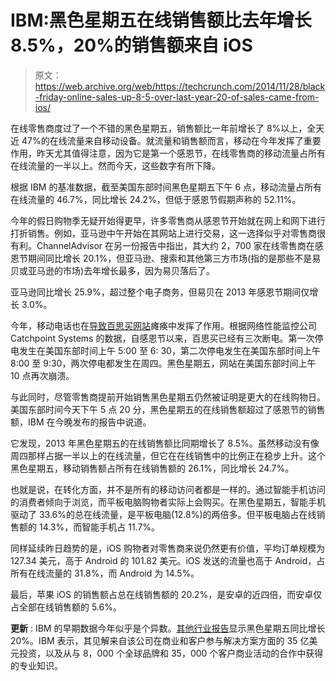 # IBM:黑色星期五在线销售额比去年增长 8.5%，20%的销售额来自 iOS 

> 原文：<https://web.archive.org/web/https://techcrunch.com/2014/11/28/black-friday-online-sales-up-8-5-over-last-year-20-of-sales-came-from-ios/>

在线零售商度过了一个不错的黑色星期五，销售额比一年前增长了 8%以上，全天近 47%的在线流量来自移动设备。就流量和销售额而言，移动在今年发挥了重要作用，昨天尤其值得注意，因为它是第一个感恩节，在线零售商的移动流量占所有在线流量的一半以上。然而今天，这些数字有所下降。

根据 IBM 的基准数据，截至美国东部时间黑色星期五下午 6 点，移动流量占所有在线流量的 46.7%，同比增长 24.2%，但低于感恩节假期声称的 52.11%。

今年的假日购物季无疑开始得更早，许多零售商从感恩节开始就在网上和网下进行打折销售。例如，亚马逊中午开始在其网站上进行交易，这一选择似乎对零售商很有利。ChannelAdvisor 在另一份报告中指出，其大约 2，700 家在线零售商在感恩节期间同比增长 20.1%，但亚马逊、搜索和其他第三方市场(指的是那些不是易贝或亚马逊的市场)去年增长最多，因为易贝落后了。

亚马逊同比增长 25.9%，超过整个电子商务，但易贝在 2013 年感恩节期间仅增长 3.0%。

今年，移动电话也在[导致百思买网站](https://web.archive.org/web/20230131002351/https://techcrunch.com/2014/11/28/best-buy-down-black-friday/)瘫痪中发挥了作用。根据网络性能监控公司 Catchpoint Systems 的数据，自感恩节以来，百思买已经有三次断电。第一次停电发生在美国东部时间上午 5:00 至 6: 30，第二次停电发生在美国东部时间上午 8:00 至 9:30，两次停电都发生在周四。黑色星期五，网站在美国东部时间上午 10 点再次崩溃。

与此同时，尽管零售商提前开始销售黑色星期五仍然被证明是更大的在线购物日。美国东部时间今天下午 5 点 20 分，黑色星期五的在线销售额超过了感恩节的销售额，IBM 在今晚发布的报告中说道。

它发现，2013 年黑色星期五的在线销售额比同期增长了 8.5%。虽然移动没有像周四那样占据一半以上的在线流量，但它在在线销售中的比例正在稳步上升。这个黑色星期五，移动销售额占所有在线销售额的 26.1%，同比增长 24.7%。

也就是说，在转化方面，并不是所有的移动访问者都是一样的。通过智能手机访问的消费者倾向于浏览，而平板电脑购物者实际上会购买。在黑色星期五，智能手机驱动了 33.6%的总在线流量，是平板电脑(12.8%)的两倍多。但平板电脑占在线销售额的 14.3%，而智能手机占 11.7%。

同样延续昨日趋势的是，iOS 购物者对零售商来说仍然更有价值，平均订单规模为 127.34 美元，高于 Android 的 101.82 美元。iOS 发送的流量也高于 Android，占所有在线流量的 31.8%，而 Android 为 14.5%。

最后，苹果 iOS 的销售额占总在线销售额的 20.2%，是安卓的近四倍，而安卓仅占全部在线销售额的 5.6%。

**更新** : IBM 的早期数据今年似乎是个异数。[其他行业报告](https://web.archive.org/web/20230131002351/http://www.techmeme.com/141129/p7#a141129p7)显示黑色星期五同比增长 20%。IBM 表示，其见解来自该公司在商业和客户参与解决方案方面的 35 亿美元投资，以及从与 8，000 个全球品牌和 35，000 个客户商业活动的合作中获得的专业知识。